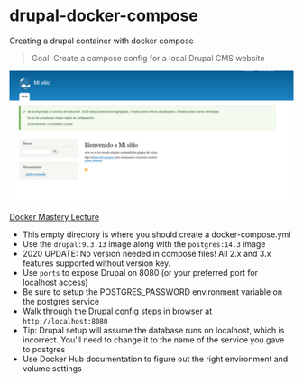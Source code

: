 # drupal-docker-compose
Creating a drupal container with docker compose

> Goal: Create a compose config for a local Drupal CMS website

![drupal-test](https://github.com/tonoamador/drupal-docker-compose/blob/main/drupal.png)

[Docker Mastery Lecture](https://www.udemy.com/course/docker-mastery/learn/lecture/6775804)

- This empty directory is where you should create a docker-compose.yml
- Use the `drupal:9.3.13` image along with the `postgres:14.3` image
- 2020 UPDATE: No version needed in compose files! All 2.x and 3.x features supported without version key.
- Use `ports` to expose Drupal on 8080 (or your preferred port for localhost access)
- Be sure to setup the POSTGRES_PASSWORD environment variable on the postgres service
- Walk through the Drupal config steps in browser at `http://localhost:8080`
- Tip: Drupal setup will assume the database runs on localhost, which is incorrect. You'll need to change it to the name of the service you gave to postgres
- Use Docker Hub documentation to figure out the right environment and volume settings
